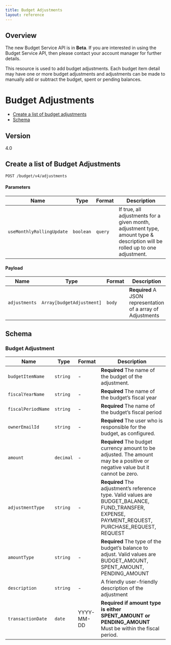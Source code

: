 ```yaml
---
title: Budget Adjustments
layout: reference
---
```



## Overview
The new Budget Service API is in **Beta**. If you are interested in using the Budget Service API, then please contact your account manager for further details.

This resource is used to add budget adjustments. Each budget item detail may have one or more budget adjustments and adjustments can be made to manually add or subtract the budget, spent or pending balances.

# Budget Adjustments

- [Create a list of budget adjustments](#post)
- [Schema](#schema)

## Version

4.0

## <a name="post"></a> Create a list of Budget Adjustments

    POST /budget/v4/adjustments

#### Parameters

Name | Type | Format | Description
---|---|---|---
`useMonthlyRollingUpdate`|`boolean`|`query`|If true, all adjustments for a given month, adjustment type, amount type & description will be rolled up to one adjustment.

#### Payload

Name | Type | Format | Description
---|---|---|---
`adjustments`|`Array[budgetAdjustment]`|`body`|**Required** A JSON representation of a array of Adjustments

## <a name="schema"></a>Schema

### <a name="budgetAdjustment"></a>Budget Adjustment

Name | Type | Format | Description
---|---|---|---
`budgetItemName`|`string`|-|**Required** The name of the budget of the adjustment.
`fiscalYearName`|`string`|-|**Required** The name of the budget’s fiscal year
`fiscalPeriodName`|`string`|-|**Required** The name of the budget’s fiscal period
`ownerEmailId`|`string`|-|**Required** The user who is responsible for the budget, as configured.
`amount`| `decimal`|-|**Required** The budget currency amount to be adjusted. The amount may be a positive or negative value but it cannot be zero.
`adjustmentType`|`string`|-|**Required** The adjustment’s reference type. Valid values are BUDGET_BALANCE, FUND_TRANSFER, EXPENSE, PAYMENT_REQUEST, PURCHASE_REQUEST, REQUEST
`amountType`|`string`|-|**Required** The type of the budget’s balance to adjust. Valid values are BUDGET_AMOUNT, SPENT_AMOUNT, PENDING_AMOUNT
`description`|`string`|-|A friendly user-friendly description of the adjustment
`transactionDate`|`date`|YYYY-MM-DD |**Required if amount type is either SPENT_AMOUNT or PENDING_AMOUNT** Must be within the fiscal period.
